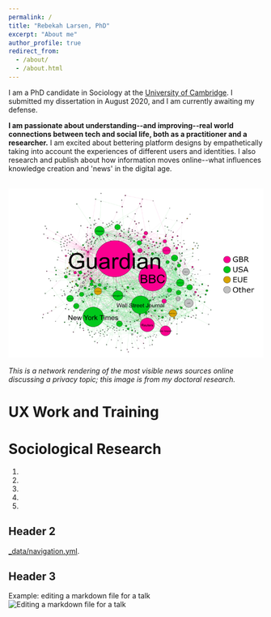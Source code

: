 ```yaml
---
permalink: /
title: "Rebekah Larsen, PhD"
excerpt: "About me"
author_profile: true
redirect_from: 
  - /about/
  - /about.html
---
```



I am a PhD candidate in Sociology at the [University of Cambridge](https://research.sociology.cam.ac.uk/profile/rebekah-larsen). I submitted my dissertation in August 2020, and I am currently awaiting my defense. 

<b>I am passionate about understanding--and improving--real world connections between tech and social life, both as a practitioner and a researcher.</b> I am excited about bettering platform designs by empathetically taking into account the experiences of different users and identities. I also research and publish about how information moves online--what influences knowledge creation and 'news' in the digital age. 

<br/><img src='/images/rtbf-mapping.png'>

<i>This is a network rendering of the most visible news sources online discussing a privacy topic; this image is from my doctoral research.</i>

UX Work and Training
======



Sociological Research
======
1. 
1. 
1. 
1.   
1. 

Header 2
------
[_data/navigation.yml](https://github.com/academicpages/academicpages.github.io/blob/master/_data/navigation.yml). 

Header 3
------


Example: editing a markdown file for a talk
![Editing a markdown file for a talk](/images/editing-talk.png)



